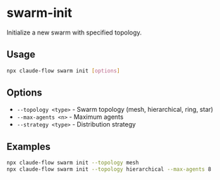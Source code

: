 # swarm-init

Initialize a new swarm with specified topology.

## Usage
```bash
npx claude-flow swarm init [options]
```

## Options
- `--topology <type>` - Swarm topology (mesh, hierarchical, ring, star)
- `--max-agents <n>` - Maximum agents
- `--strategy <type>` - Distribution strategy

## Examples
```bash
npx claude-flow swarm init --topology mesh
npx claude-flow swarm init --topology hierarchical --max-agents 8
```
